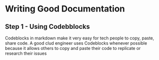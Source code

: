 # Writing Good Documentation

## Step 1 - Using Codebblocks


Codeblocks in markdown make it very easy for tech people to copy, paste, share code.
A good clud engineer uses Codeblocks whenever possible because it allows others to copy and paste their code to replicate or research their issues
